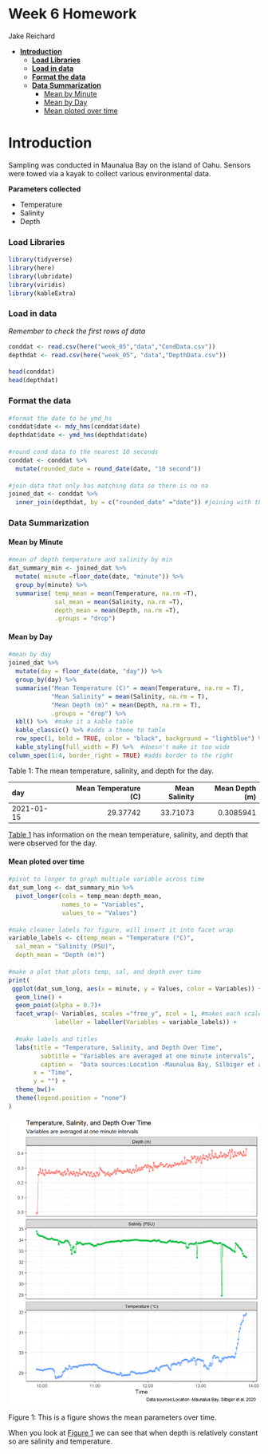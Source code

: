 # Week 6 Homework
Jake Reichard

<script src="week06_hw_quarto_files/libs/kePrint-0.0.1/kePrint.js"></script>

<link href="week06_hw_quarto_files/libs/lightable-0.0.1/lightable.css" rel="stylesheet" />


- [**Introduction**](#introduction)
  - [**Load Libraries**](#load-libraries)
  - [**Load in data**](#load-in-data)
  - [**Format the data**](#format-the-data)
  - [**Data Summarization**](#data-summarization)
    - [Mean by Minute](#mean-by-minute)
    - [Mean by Day](#mean-by-day)
    - [Mean ploted over time](#mean-ploted-over-time)

# **Introduction**

Sampling was conducted in Maunalua Bay on the island of Oahu. Sensors
were towed via a kayak to collect various environmental data.

**Parameters collected**

- Temperature
- Salinity
- Depth

### **Load Libraries**

``` r
library(tidyverse)
library(here)
library(lubridate)
library(viridis)
library(kableExtra)
```

### **Load in data**

*Remember to check the first rows of data*

``` r
conddat <- read.csv(here("week_05","data","CondData.csv"))
depthdat <- read.csv(here("week_05", "data","DepthData.csv"))

head(conddat)
head(depthdat)
```

### **Format the data**

``` r
#format the date to be ymd_hs
conddat$date <- mdy_hms(conddat$date) 
depthdat$date <- ymd_hms(depthdat$date)

#round cond data to the nearest 10 seconds
conddat <- conddat %>% 
  mutate(rounded_date = round_date(date, "10 second"))

#join data that only has matching data so there is no na
joined_dat <- conddat %>% 
  inner_join(depthdat, by = c("rounded_date" ="date")) #joining with the rounded date column
```

### **Data Summarization**

#### Mean by Minute

``` r
#mean of depth temperature and salinity by min
dat_summary_min <- joined_dat %>%
  mutate( minute =floor_date(date, "minute")) %>% 
  group_by(minute) %>% 
  summarise( temp_mean = mean(Temperature, na.rm =T),
             sal_mean = mean(Salinity, na.rm =T),
             depth_mean = mean(Depth, na.rm =T),
             .groups = "drop")
```

#### Mean by Day

``` r
#mean by day
joined_dat %>%
  mutate(day = floor_date(date, "day")) %>% 
  group_by(day) %>% 
  summarise("Mean Temperature (C)" = mean(Temperature, na.rm = T),
            "Mean Salinity" = mean(Salinity, na.rm = T),
            "Mean Depth (m)" = mean(Depth, na.rm = T),
            .groups = "drop") %>% 
  kbl() %>%  #make it a kable table
  kable_classic() %>% #adds a theme to table
  row_spec(1, bold = TRUE, color = "black", background = "lightblue") %>%  #how to highlight a row and add color
  kable_styling(full_width = F) %>%  #doesn't make it too wide
column_spec(1:4, border_right = TRUE) #adds border to the right
```

<div id="tbl-mean">

Table 1: The mean temperature, salinity, and depth for the day.

<div class="cell-output-display">

| day        | Mean Temperature (C) | Mean Salinity | Mean Depth (m) |
|:-----------|---------------------:|--------------:|---------------:|
| 2021-01-15 |             29.37742 |      33.71073 |      0.3085941 |

</div>

</div>

<a href="#tbl-mean" class="quarto-xref">Table 1</a> has information on
the mean temperature, salinity, and depth that were observed for the
day.

#### Mean ploted over time

``` r
#pivot to longer to graph multiple variable across time
dat_sum_long <- dat_summary_min %>% 
  pivot_longer(cols = temp_mean:depth_mean,
               names_to = "Variables",
               values_to = "Values")

#make cleaner labels for figure, will insert it into facet wrap 
variable_labels <- c(temp_mean = "Temperature (°C)",
  sal_mean = "Salinity (PSU)",
  depth_mean = "Depth (m)")

#make a plot that plots temp, sal, and depth over time
print(  
 ggplot(dat_sum_long, aes(x = minute, y = Values, color = Variables)) +
  geom_line() +
  geom_point(alpha = 0.7)+
  facet_wrap(~ Variables, scales ="free_y", ncol = 1, #makes each scale to each variables y values
             labeller = labeller(Variables = variable_labels)) +
  
  #make labels and titles 
  labs(title = "Temperature, Salinity, and Depth Over Time",
         subtitle = "Variables are averaged at one minute intervals",
         caption =  "Data sources:Location -Maunalua Bay, Silbiger et al. 2020 ",
       x = "Time", 
       y = "") +
  theme_bw()+
  theme(legend.position = "none")
)
```

<div id="fig-mean">

<img src="../outputs/fig-mean-1.png" data-fig-align="center" />

Figure 1: This is a figure shows the mean parameters over time.

</div>

When you look at <a href="#fig-mean" class="quarto-xref">Figure 1</a> we
can see that when depth is relatively constant so are salinity and
temperature.
